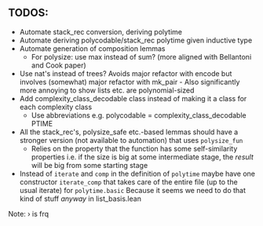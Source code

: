 ## TODOS:
  - Automate stack_rec conversion, deriving polytime
  - Automate deriving polycodable/stack_rec polytime given inductive type
  - Automate generation of composition lemmas
    - For polysize: use max instead of sum? (more aligned with Bellantoni and Cook paper)
  - Use nat's instead of trees? Avoids major refactor with encode but involves (somewhat) major refactor with mk_pair
        - Also significantly more annoying to show lists etc. are polynomial-sized
  - Add complexity_class_decodable class instead of making it a class for each complexity class
    - Use abbreviations e.g. polycodable = complexity_class_decodable PTIME
  - All the stack_rec's, polysize_safe etc.-based lemmas should have a stronger version (not available to automation) that uses `polysize_fun`
    - Relies on the property that the function has some self-similarity properties i.e. if the size is big at some intermediate stage,
    the *result* will be big from some starting stage
  - Instead of `iterate` and `comp` in the definition of `polytime`
    maybe have one constructor `iterate_comp` that takes care of the entire file (up to the usual iterate) for `polytime.basic`
    Because it seems we need to do that kind of stuff *anyway* in list_basis.lean


Note: › is frq
